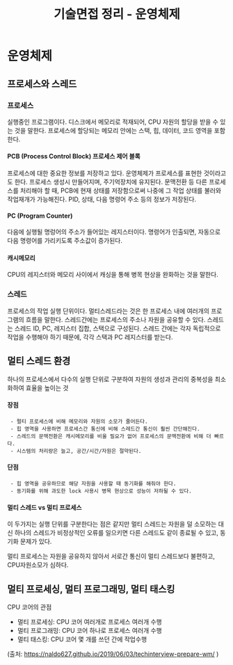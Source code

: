 ﻿---
title: "기술면접 정리 - 운영체제"
categories: technical_interview
comments: true
---

# 운영체제

## 프로세스와 스레드
### 프로세스
 실행중인 프로그램이다. 디스크에서 메모리로 적재되어, CPU 자원의 할당을 받을 수 있는 것을 말한다.
  프로세스에 할당되는 메모리 안에는 스택, 힙, 데이터, 코드 영역을 포함한다.

#### PCB (Process Control Block) 프로세스 제어 블록
 프로세스에 대한 중요한 정보를 저장하고 있다. 운영체제가 프로세스를 표현한 것이라고도 한다.
  프로세스 생성시 만들어지며, 주기억장치에 유지된다. 문맥전환 등 다른 프로세스를 처리해야 할 때, 
  PCB에 현재 상태를 저장함으로써 나중에 그 작업 상태를 불러와 작업재개가 가능해진다.
  PID, 상태, 다음 명령어 주소 등의 정보가 저장된다.

#### PC (Program Counter)
 다음에 실행될 명렁어의 주소가 들어있는 레지스터이다. 명령어가 인출되면, 
  자동으로 다음 명령어를 가리키도록 주소값이 증가된다.

#### 캐시메모리
 CPU의 레지스터와 메모리 사이에서 캐싱을 통해 병목 현상을 완화하는 것을 말한다.

### 스레드
 프로세스의 작업 실행 단위이다. 멀티스레드라는 것은 한 프로세스 내에 여러개의 프로그램의 흐름을 말한다.
  스레드간에는 프로세스의 주소나 자원을 공유할 수 있다. 스레드는 스레드 ID, PC, 레지스터 집합, 스택으로 구성된다. 
  스레드 간에는 각자 독립적으로 작업을 수행해야 하기 때문에, 각각 스택과 PC 레지스터를 받는다.

## 멀티 스레드 환경

 하나의 프로세스에서 다수의 실행 단위로 구분하여 자원의 생성과 관리의 중복성을 최소화하여 효율을 높이는 것

#### 장점

     - 펄티 프로세스에 비해 메모리와 자원의 소모가 줄어든다.
     - 힙 영역을 사용하면 프로세스간 통신에 비해 스레드간 통신이 훨씬 간단해진다.
     - 스레드의 문맥전환은 캐시메모리를 비울 필요가 없어 프로세스의 문맥전환에 비해 더 빠르다.
     - 시스템의 처리량은 늘고, 공간/시간/자원은 절약된다.

#### 단점

     - 힙 영역을 공유하므로 해당 자원을 사용할 때 동기화를 해줘야 한다.
     - 동기화를 위해 과도한 lock 사용시 병목 현상으로 성능이 저하될 수 있다.


#### 멀티 스레드 vs 멀티 프로세스

  이 두가지는 실행 단위를 구분한다는 점은 같지만 멀티 스레드는 자원을 덜 소모하는 대신 하나의 스레드가
  비정상적인 오류를 일으키면 다른 스레드도 같이 종료될 수 있고, 동기화 문제가 있다.

  멀티 프로세스는 자원을 공유하지 않아서 서로간 통신이 멀티 스레드보다 불편하고, CPU자원소모가 심하다.

## 멀티 프로세싱, 멀티 프로그래밍, 멀티 태스킹

  CPU 코어의 관점

  - 멀티 프로세싱: CPU 코어 여러개로 프로세스 여러개 수행
  - 멀티 프로그래밍: CPU 코어 하나로 프로세스 여러개 수행
  - 멀티 태스킹: CPU 코어 몇 개를 쓰던 간에 작업수행




(출처: <https://naldo627.github.io/2019/06/03/techinterview-prepare-wm/> )